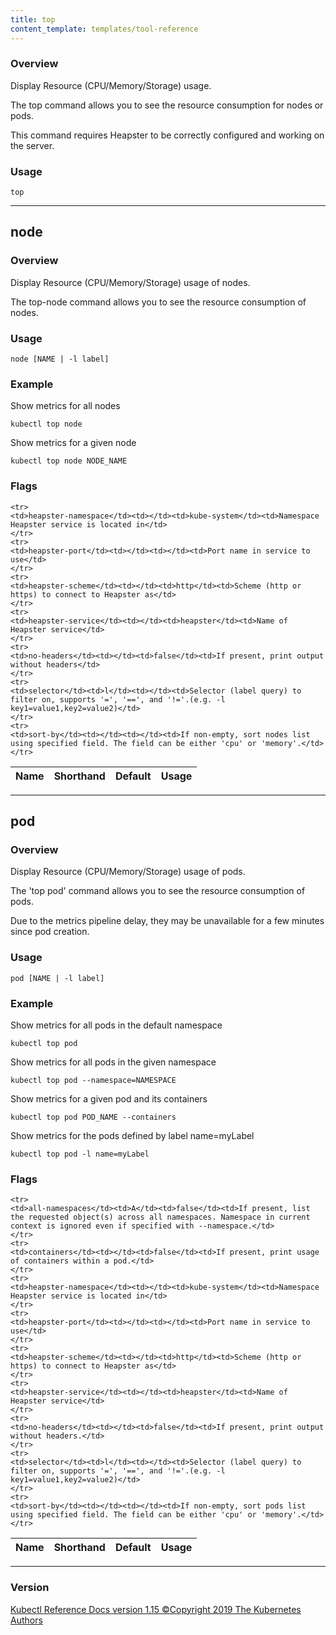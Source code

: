 ```yaml
---
title: top
content_template: templates/tool-reference
---
```


### Overview
Display Resource (CPU/Memory/Storage) usage.

 The top command allows you to see the resource consumption for nodes or pods.

 This command requires Heapster to be correctly configured and working on the server.

### Usage

`top`






<hr>

## node


### Overview
Display Resource (CPU/Memory/Storage) usage of nodes.

 The top-node command allows you to see the resource consumption of nodes.

### Usage

`node [NAME | -l label]`


### Example
 Show metrics for all nodes

```shell
kubectl top node
```

 Show metrics for a given node

```shell
kubectl top node NODE_NAME
```




### Flags

<div class="table-responsive kubectl-flags-table"><table class="table table-bordered">
<thead class="thead-light">
<tr>
            <th>Name</th>
            <th>Shorthand</th>
            <th>Default</th>
            <th>Usage</th>
        </tr>
    </thead>
    <tbody>
    
    <tr>
    <td>heapster-namespace</td><td></td><td>kube-system</td><td>Namespace Heapster service is located in</td>
    </tr>
    <tr>
    <td>heapster-port</td><td></td><td></td><td>Port name in service to use</td>
    </tr>
    <tr>
    <td>heapster-scheme</td><td></td><td>http</td><td>Scheme (http or https) to connect to Heapster as</td>
    </tr>
    <tr>
    <td>heapster-service</td><td></td><td>heapster</td><td>Name of Heapster service</td>
    </tr>
    <tr>
    <td>no-headers</td><td></td><td>false</td><td>If present, print output without headers</td>
    </tr>
    <tr>
    <td>selector</td><td>l</td><td></td><td>Selector (label query) to filter on, supports '=', '==', and '!='.(e.g. -l key1=value1,key2=value2)</td>
    </tr>
    <tr>
    <td>sort-by</td><td></td><td></td><td>If non-empty, sort nodes list using specified field. The field can be either 'cpu' or 'memory'.</td>
    </tr>
</tbody>
</table></div>



<hr>

## pod


### Overview
Display Resource (CPU/Memory/Storage) usage of pods.

 The 'top pod' command allows you to see the resource consumption of pods.

 Due to the metrics pipeline delay, they may be unavailable for a few minutes since pod creation.

### Usage

`pod [NAME | -l label]`


### Example
 Show metrics for all pods in the default namespace

```shell
kubectl top pod
```

 Show metrics for all pods in the given namespace

```shell
kubectl top pod --namespace=NAMESPACE
```

 Show metrics for a given pod and its containers

```shell
kubectl top pod POD_NAME --containers
```

 Show metrics for the pods defined by label name=myLabel

```shell
kubectl top pod -l name=myLabel
```




### Flags

<div class="table-responsive kubectl-flags-table"><table class="table table-bordered">
<thead class="thead-light">
<tr>
            <th>Name</th>
            <th>Shorthand</th>
            <th>Default</th>
            <th>Usage</th>
        </tr>
    </thead>
    <tbody>
    
    <tr>
    <td>all-namespaces</td><td>A</td><td>false</td><td>If present, list the requested object(s) across all namespaces. Namespace in current context is ignored even if specified with --namespace.</td>
    </tr>
    <tr>
    <td>containers</td><td></td><td>false</td><td>If present, print usage of containers within a pod.</td>
    </tr>
    <tr>
    <td>heapster-namespace</td><td></td><td>kube-system</td><td>Namespace Heapster service is located in</td>
    </tr>
    <tr>
    <td>heapster-port</td><td></td><td></td><td>Port name in service to use</td>
    </tr>
    <tr>
    <td>heapster-scheme</td><td></td><td>http</td><td>Scheme (http or https) to connect to Heapster as</td>
    </tr>
    <tr>
    <td>heapster-service</td><td></td><td>heapster</td><td>Name of Heapster service</td>
    </tr>
    <tr>
    <td>no-headers</td><td></td><td>false</td><td>If present, print output without headers.</td>
    </tr>
    <tr>
    <td>selector</td><td>l</td><td></td><td>Selector (label query) to filter on, supports '=', '==', and '!='.(e.g. -l key1=value1,key2=value2)</td>
    </tr>
    <tr>
    <td>sort-by</td><td></td><td></td><td>If non-empty, sort pods list using specified field. The field can be either 'cpu' or 'memory'.</td>
    </tr>
</tbody>
</table></div>




<hr>


### Version
<div class="kubectl-reference-copyright">

<a href="https://github.com/kubernetes/kubernetes">Kubectl Reference Docs version 1.15 &#xa9;Copyright 2019 The Kubernetes Authors</a>
</div>

